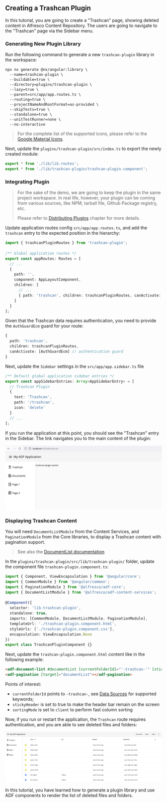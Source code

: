 ## Creating a Trashcan Plugin

In this tutorial, you are going to create a "Trashcan" page, showing deleted content in Alfresco Content Repository. The users are going to navigate to the "Trashcan" page via the Sidebar menu.

### Generating New Plugin Library

Run the following command to generate a new `trashcan-plugin` library in the workspace:

```shell
npx nx generate @nx/angular:library \
  --name=trashcan-plugin \
  --buildable=true \
  --directory=plugins/trashcan-plugin \
  --lazy=true \
  --parent=src/app/app.routes.ts \
  --routing=true \
  --projectNameAndRootFormat=as-provided \
  --skipTests=true \
  --standalone=true \
  --unitTestRunner=none \
  --no-interactive
```

> For the complete list of the supported icons, please refer to the [Google Material Icons](https://fonts.google.com/icons?icon.set=Material+Icons).

Next, update the `plugins/trashcan-plugin/src/index.ts` to export the newly created module:

```ts
export * from './lib/lib.routes';
export * from './lib/trashcan-plugin/trashcan-plugin.component';
```

### Integrating Plugin

> For the sake of the demo, we are going to keep the plugin in the same project workspace.
> In real life, however, your plugin can be coming from various sources, like NPM, tarball file, Github Package registry, etc.
>
> Please refer to [Distributing Plugins](./plugins_distributing.md) chapter for more details.

Update application routes config `src/app/app.routes.ts`, and add the `trashcan` entry to the expected position in the hierarchy:

```ts
import { trashcanPluginRoutes } from 'trashcan-plugin';

/** Global application routes */
export const appRoutes: Routes = [
  // ...
  {
    path: '',
    component: AppLayoutComponent,
    children: [
      // ...
      { path: 'trashcan', children: trashcanPluginRoutes, canActivate: [AuthGuardEcm] }
    ]
  }
];
```

Given that the Trashcan data requires authentication, you need to provide the `AuthGuardEcm` guard for your route:

```ts
{
  path: 'trashcan',
  children: trashcanPluginRoutes,
  canActivate: [AuthGuardEcm] // authentication guard
}
```

Next, update the `Sidebar` settings in the `src/app/app.sidebar.ts` file

```ts
/** Default global application sidebar entries */
export const appSidebarEntries: Array<AppSidebarEntry> = [
  // Trashcan Plugin
  {
    text: 'Trashcan',
    path: '/trashcan',
    icon: 'delete'
  }
  // ...
];
```

If you run the application at this point, you should see the "Trashcan" entry in the Sidebar.
The link navigates you to the main content of the plugin:

![Trashcan Tutorial: first run](./images/tutorials_trashcan_01.png)

### Displaying Trashcan Content

You will need `DocumentListModule` from the Content Services, and `PaginationModule` from the Core libraries,
to display a Trashcan content with pagination support.

> See also the [DocumentList documentation](https://github.com/Alfresco/alfresco-ng2-components/blob/develop/docs/content-services/components/document-list.component.md)

In the `plugins/trashcan-plugin/src/lib/trashcan-plugin/` folder, update the component file `trashcan-plugin.component.ts`:

```ts
import { Component, ViewEncapsulation } from '@angular/core';
import { CommonModule } from '@angular/common';
import { PaginationModule } from '@alfresco/adf-core';
import { DocumentListModule } from '@alfresco/adf-content-services';

@Component({
  selector: 'lib-trashcan-plugin',
  standalone: true,
  imports: [CommonModule, DocumentListModule, PaginationModule],
  templateUrl: './trashcan-plugin.component.html',
  styleUrls: ['./trashcan-plugin.component.css'],
  encapsulation: ViewEncapsulation.None
})
export class TrashcanPluginComponent {}
```

Next, update the `trashcan-plugin.component.html` content like in the following example:

```html
<adf-document-list #documentList [currentFolderId]="'-trashcan-'" [stickyHeader]="true" [sortingMode]="'client'"></adf-document-list>
<adf-pagination [target]="documentList"></adf-pagination>
```

Points of interest:

- `currentFolderId` points to `-trashcan-`, see [Data Sources](https://github.com/Alfresco/alfresco-ng2-components/blob/develop/docs/content-services/components/document-list.component.md#data-sources) for supported keywords;
- `stickyHeader` is set to true to make the header bar remain on the screen
- `sortingMode` is set to `client` to perform fast column sorting

Now, if you run or restart the application, the `Trashcan` route requires authentication, and you are able to see deleted files and folders:

![Trashcan Tutorial: showing data](./images/tutorials_trashcan_02.png)

In this tutorial, you have learned how to generate a plugin library and use ADF components to render the list of deleted files and folders.
